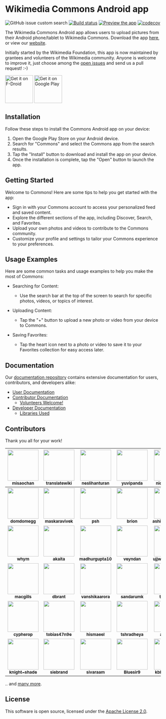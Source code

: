 # Wikimedia Commons Android app
![GitHub issue custom search](https://img.shields.io/github/issues-search?label=%22good%20first%20issue%22%20issues&query=repo%3Acommons-app%2Fapps-android-commons%20is%3Aissue%20is%3Aopen%20label%3A%22good%20first%20issue%22)
[![Build status](https://github.com/commons-app/apps-android-commons/actions/workflows/android.yml/badge.svg?branch=master)](https://github.com/commons-app/apps-android-commons/actions?query=branch%3Amaster)
[![Preview the app](https://img.shields.io/badge/Preview-Appetize.io-orange.svg)](https://appetize.io/app/8ywtpe9f8tb8h6bey11c92vkcw)
[![codecov](https://codecov.io/gh/commons-app/apps-android-commons/branch/master/graph/badge.svg)](https://codecov.io/gh/commons-app/apps-android-commons)

The Wikimedia Commons Android app allows users to upload pictures from their Android phone/tablet to Wikimedia Commons. Download the app [here][1], or view our [website][2].

Initially started by the Wikimedia Foundation, this app is now maintained by grantees and volunteers of the Wikimedia community. Anyone is welcome to improve it, just choose among the [open issues][3] and send us a pull request! :-) 

<a href="https://f-droid.org/repository/browse/?fdid=fr.free.nrw.commons" target="_blank">
<img src="https://upload.wikimedia.org/wikipedia/commons/archive/9/96/20200131184248%21%22Get_it_on_F-droid%22_Badge.png" alt="Get it on F-Droid" height="90"/></a>
<a href="https://play.google.com/store/apps/details?id=fr.free.nrw.commons" target="_blank">
<img src="https://play.google.com/intl/en_us/badges/images/generic/en-play-badge.png" alt="Get it on Google Play" height="90"/></a>

## Installation

Follow these steps to install the Commons Android app on your device:

1. Open the Google Play Store on your Android device.
2. Search for "Commons" and select the Commons app from the search results.
3. Tap the "Install" button to download and install the app on your device.
4. Once the installation is complete, tap the "Open" button to launch the app.

## Getting Started

Welcome to Commons! Here are some tips to help you get started with the app:

- Sign in with your Commons account to access your personalized feed and saved content.
- Explore the different sections of the app, including Discover, Search, and Favorites.
- Upload your own photos and videos to contribute to the Commons community.
- Customize your profile and settings to tailor your Commons experience to your preferences.

## Usage Examples

Here are some common tasks and usage examples to help you make the most of Commons:

- Searching for Content:
  - Use the search bar at the top of the screen to search for specific photos, videos, or topics of interest.

- Uploading Content:
  - Tap the "+" button to upload a new photo or video from your device to Commons.

- Saving Favorites:
  - Tap the heart icon next to a photo or video to save it to your Favorites collection for easy access later.

## Documentation

Our [documentation repository][4] contains extensive documentation for users, contributors, and developers alike:

* [User Documentation][5]
* [Contributor Documentation][6]
  * [Volunteers Welcome!][7]
* [Developer Documentation][8]
  * [Libraries Used][9]

## Contributors ##

Thank you all for your work!

| [<img src="https://avatars.githubusercontent.com/u/3611199?v=4" width="100px;"/><br /><sub><b>misaochan</b></sub>](https://github.com/misaochan) | [<img src="https://avatars.githubusercontent.com/u/24829418?v=4" width="100px;"/><br /><sub><b>translatewiki</b></sub>](https://github.com/translatewiki) | [<img src="https://avatars.githubusercontent.com/u/3127881?v=4" width="100px;"/><br /><sub><b>neslihanturan</b></sub>](https://github.com/neslihanturan) | [<img src="https://avatars.githubusercontent.com/u/30430?v=4" width="100px;"/><br /><sub><b>yuvipanda</b></sub>](https://github.com/yuvipanda) | [<img src="https://avatars.githubusercontent.com/u/99590?v=4" width="100px;"/><br /><sub><b>nicolas-raoul</b></sub>](https://github.com/nicolas-raoul) |
| :---: | :---: | :---: | :---: | :---: |
| [<img src="https://avatars.githubusercontent.com/u/4953590?v=4" width="100px;"/><br /><sub><b>domdomegg</b></sub>](https://github.com/domdomegg) | [<img src="https://avatars.githubusercontent.com/u/3069373?v=4" width="100px;"/><br /><sub><b>maskaravivek</b></sub>](https://github.com/maskaravivek) | [<img src="https://avatars.githubusercontent.com/u/407647?v=4" width="100px;"/><br /><sub><b>psh</b></sub>](https://github.com/psh) | [<img src="https://avatars.githubusercontent.com/u/103075?v=4" width="100px;"/><br /><sub><b>brion</b></sub>](https://github.com/brion) | [<img src="https://avatars.githubusercontent.com/u/17375274?v=4" width="100px;"/><br /><sub><b>ashishkumar468</b></sub>](https://github.com/ashishkumar468) |
| [<img src="https://avatars.githubusercontent.com/u/10674?v=4" width="100px;"/><br /><sub><b>whym</b></sub>](https://github.com/whym) | [<img src="https://avatars.githubusercontent.com/u/10153800?v=4" width="100px;"/><br /><sub><b>akaita</b></sub>](https://github.com/akaita) | [<img src="https://avatars.githubusercontent.com/u/30932899?v=4" width="100px;"/><br /><sub><b>madhurgupta10</b></sub>](https://github.com/madhurgupta10) | [<img src="https://avatars.githubusercontent.com/u/6900601?v=4" width="100px;"/><br /><sub><b>veyndan</b></sub>](https://github.com/veyndan) | [<img src="https://avatars.githubusercontent.com/u/19607555?v=4" width="100px;"/><br /><sub><b>ujjwalagrawal17</b></sub>](https://github.com/ujjwalagrawal17) |
| [<img src="https://avatars.githubusercontent.com/u/3358282?v=4" width="100px;"/><br /><sub><b>macgills</b></sub>](https://github.com/macgills) | [<img src="https://avatars.githubusercontent.com/u/1682214?v=4" width="100px;"/><br /><sub><b>dbrant</b></sub>](https://github.com/dbrant) | [<img src="https://avatars.githubusercontent.com/u/34261945?v=4" width="100px;"/><br /><sub><b>vanshikaarora</b></sub>](https://github.com/vanshikaarora) | [<img src="https://avatars.githubusercontent.com/u/1345681?v=4" width="100px;"/><br /><sub><b>sandarumk</b></sub>](https://github.com/sandarumk) | [<img src="https://avatars.githubusercontent.com/u/29161745?v=4" width="100px;"/><br /><sub><b>tanvidadu</b></sub>](https://github.com/tanvidadu) |
| [<img src="https://avatars.githubusercontent.com/u/39745544?v=4" width="100px;"/><br /><sub><b>cypherop</b></sub>](https://github.com/cypherop) | [<img src="https://avatars.githubusercontent.com/u/6953323?v=4" width="100px;"/><br /><sub><b>tobias47n9e</b></sub>](https://github.com/tobias47n9e) | [<img src="https://avatars.githubusercontent.com/u/25305892?v=4" width="100px;"/><br /><sub><b>hismaeel</b></sub>](https://github.com/hismaeel) | [<img src="https://avatars.githubusercontent.com/u/12574756?v=4" width="100px;"/><br /><sub><b>tshradheya</b></sub>](https://github.com/tshradheya) | [<img src="https://avatars.githubusercontent.com/u/3308769?v=4" width="100px;"/><br /><sub><b>addshore</b></sub>](https://github.com/addshore) |
| [<img src="https://avatars.githubusercontent.com/u/20313518?v=4" width="100px;"/><br /><sub><b>knight-shade</b></sub>](https://github.com/knight-shade) | [<img src="https://avatars.githubusercontent.com/u/210297?v=4" width="100px;"/><br /><sub><b>siebrand</b></sub>](https://github.com/siebrand) | [<img src="https://avatars.githubusercontent.com/u/12448084?v=4" width="100px;"/><br /><sub><b>sivaraam</b></sub>](https://github.com/sivaraam) | [<img src="https://avatars.githubusercontent.com/u/5329780?v=4" width="100px;"/><br /><sub><b>Bluesir9</b></sub>](https://github.com/Bluesir9) | [<img src="https://avatars.githubusercontent.com/u/44129798?v=4" width="100px;"/><br /><sub><b>kbhardwaj123</b></sub>](https://github.com/kbhardwaj123) |


.. and [many more](https://github.com/commons-app/apps-android-commons/graphs/contributors).

## License ##

This software is open source, licensed under the [Apache License 2.0][10].


[1]: https://play.google.com/store/apps/details?id=fr.free.nrw.commons
[2]: https://commons-app.github.io/
[3]: https://github.com/commons-app/apps-android-commons/issues

[4]: https://github.com/commons-app/commons-app-documentation/blob/master/android/README.md#-android-documentation
[5]: https://github.com/commons-app/commons-app-documentation/blob/master/android/README.md#-user-documentation
[6]: https://github.com/commons-app/commons-app-documentation/blob/master/android/README.md#️-contributor-documentation
[7]: https://github.com/commons-app/commons-app-documentation/blob/master/android/Volunteers-welcome!.md#volunteers-welcome
[8]: https://github.com/commons-app/commons-app-documentation/blob/master/android/README.md#-developer-documentation
[9]: https://github.com/commons-app/commons-app-documentation/blob/master/android/Libraries-used.md#libraries-used

[10]: https://www.apache.org/licenses/LICENSE-2.0
